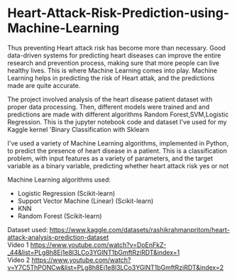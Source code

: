 
# Heart-Attack-Risk-Prediction-using-Machine-Learning
Thus preventing Heart attack risk has become more than necessary. Good data-driven systems for predicting heart diseases can improve the entire research and prevention process, making sure that more people can live healthy lives. This is where Machine Learning comes into play. Machine Learning helps in predicting the risk of Heart attak, and the predictions made are quite accurate.

The project involved analysis of the heart disease patient dataset with proper data processing. Then, different models were trained and and predictions are made with different algorithms Random Forest,SVM,Logistic Regression. This is the jupyter notebook code and dataset I've used for my Kaggle kernel 'Binary Classification with Sklearn

I've used a variety of Machine Learning algorithms, implemented in Python, to predict the presence of heart disease in a patient. This is a classification problem, with input features as a variety of parameters, and the target variable as a binary variable, predicting whether heart attack risk yes or not 

Machine Learning algorithms used:  

* Logistic Regression (Scikit-learn)  
* Support Vector Machine (Linear) (Scikit-learn) 
* KNN
* Random Forest (Scikit-learn)  


Dataset used: https://www.kaggle.com/datasets/rashikrahmanpritom/heart-attack-analysis-prediction-dataset  
Video 1 https://www.youtube.com/watch?v=DoEnFkZ-_44&list=PLg8h8Ej1e8l3LCo3YGlNT1bGmftRziRDT&index=1  
Video 2 https://www.youtube.com/watch?v=Y7C5ThPONCw&list=PLg8h8Ej1e8l3LCo3YGlNT1bGmftRziRDT&index=2
